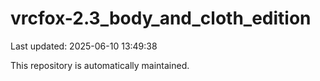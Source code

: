 # vrcfox-2.3_body_and_cloth_edition

Last updated: 2025-06-10 13:49:38

This repository is automatically maintained.
